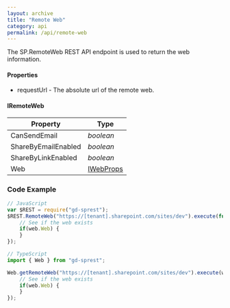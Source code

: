```yaml
---
layout: archive
title: "Remote Web"
category: api
permalink: /api/remote-web
---
```

The SP.RemoteWeb REST API endpoint is used to return the web information.

#### Properties

- requestUrl - The absolute url of the remote web.

#### IRemoteWeb

| Property | Type |
| --- | --- |
| CanSendEmail | _boolean_ |
| ShareByEmailEnabled | _boolean_ |
| ShareByLinkEnabled | _boolean_ |
| Web | [IWebProps](web) |

### Code Example

```ts
// JavaScript
var $REST = require("gd-sprest");
$REST.RemoteWeb("https://[tenant].sharepoint.com/sites/dev").execute(function(web) {
    // See if the web exists
    if(web.Web) {
    }
});

// TypeScript
import { Web } from "gd-sprest";

Web.getRemoteWeb("https://[tenant].sharepoint.com/sites/dev").execute(web => {
    // See if the web exists
    if(web.Web) {
    }
});
```